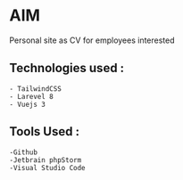 # AIM

Personal site as CV for employees interested

## Technologies used :

    - TailwindCSS
    - Larevel 8
    - Vuejs 3

## Tools Used :

    -Github
    -Jetbrain phpStorm
    -Visual Studio Code
